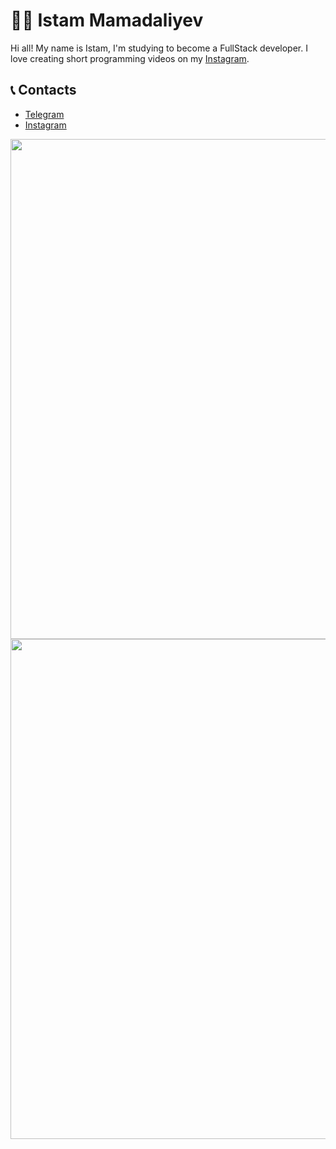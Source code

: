 # 👨‍💻 Istam Mamadaliyev

Hi all! My name is Istam, I'm studying to become a FullStack developer. I love creating short programming videos on my [Instagram](https://www.instagram.com/istam_ake/).


## 📞 Contacts

* [Telegram](https://t.me/Istam_contact)
* [Instagram](https://www.instagram.com/istam_ake/)


<a href="https://github.com/Istam0808">
    <img width=800 src="https://github-profile-trophy.vercel.app/?username=Istam0808 & column=8&theme=gruvbox"/>
  </a>


  <img width=800 src="https://github-profile-trophy.vercel.app/?username=ismizdi yozing &column=8&theme=gruvbox&no-frame=true"/>
</a>